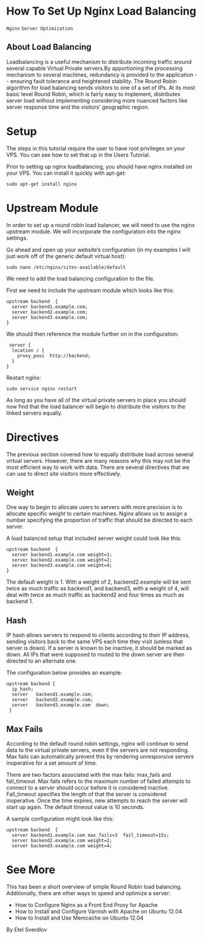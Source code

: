 # How To Set Up Nginx Load Balancing

```Nginx``` ```Server Optimization```

## About Load Balancing


Loadbalancing is a useful mechanism to distribute incoming traffic around several capable Virtual Private servers.By apportioning the processing mechanism to several machines, redundancy is provided to the application -- ensuring fault tolerance and heightened stability. The Round Robin algorithm for load balancing sends visitors to one of a set of IPs. At its most basic level Round Robin, which is fairly easy to implement, distributes server load without implementing considering more nuanced factors like server response time and the visitors’ geographic region.


# Setup


The steps in this tutorial require the user to have root privileges on your VPS. You can see how to set that up in the  Users Tutorial.


Prior to setting up nginx loadbalancing, you should have nginx installed on your VPS. You can install it quickly with apt-get:


```
sudo apt-get install nginx
```


# Upstream Module


In order to set up a round robin load balancer, we will need to use the nginx upstream module. We will incorporate the configuration into the nginx settings.


Go ahead and open up your website’s configuration (in my examples I will just work off of the generic default virtual host):


```
sudo nano /etc/nginx/sites-available/default
```


We need to add the load balancing configuration to the file.


First we need to include the upstream module which looks like this:


```
upstream backend  {
  server backend1.example.com;
  server backend2.example.com;
  server backend3.example.com;
}
```


We should then reference the module further on in the configuration:


```
 server {
  location / {
    proxy_pass  http://backend;
  }
}
```


Restart nginx:


```
sudo service nginx restart
```


As long as you have all of the virtual private servers in place you should now find that the load balancer will begin to distribute the visitors to the linked servers equally.


# Directives


The previous section covered how to equally distribute load across several virtual servers. However, there are many reasons why this may not be the most efficient way to work with data. There are several directives that we can use to direct site visitors more effectively. 


## Weight


One way to begin to allocate users to servers with more precision is to allocate specific weight to certain machines. Nginx allows us to assign a number specifying the proportion of traffic that should be directed to each server.


A load balanced setup that included server weight could look like this:


```
upstream backend  {
  server backend1.example.com weight=1;
  server backend2.example.com weight=2;
  server backend3.example.com weight=4;
}
```


The default weight is 1. With a weight of 2, backend2.example will be sent twice as much traffic as backend1, and backend3, with a weight of 4, will deal with twice as much traffic as backend2 and four times as much as backend 1.


## Hash


IP hash allows servers to respond to clients according to their IP address, sending visitors back to the same VPS each time they visit (unless that server is down). If a server is known to be inactive, it should be marked as down. All IPs that were supposed to routed to the down server are then directed to an alternate one.


The configuration below provides an example:


```
upstream backend {
  ip_hash;
  server   backend1.example.com;
  server   backend2.example.com;
  server   backend3.example.com  down;
 }
```


## Max Fails


According to the default round robin settings, nginx will continue to send data to the virtual private servers, even if the servers are not responding. Max fails can automatically prevent this by rendering unresponsive servers inoperative for a set amount of time.


There are two factors associated with the max fails: max_fails and fall_timeout. Max fails refers to the maximum number of failed attempts to connect to a server should occur before it is considered inactive. 
Fall_timeout specifies the length of that the server is considered inoperative. Once the time expires, new attempts to reach the server will start up again. The default timeout value is 10 seconds.


A sample configuration might look like this:


```
upstream backend  {
  server backend1.example.com max_fails=3  fail_timeout=15s;
  server backend2.example.com weight=2;
  server backend3.example.com weight=4;
```


# See More


This has been a short overview of simple Round Robin load balancing. Additionally, there are other ways to speed and optimize a server:


- How to Configure Nginx as a Front End Proxy for Apache
- How to Install and Configure Varnish with Apache on Ubuntu 12.04
- How to Install and Use Memcache on Ubuntu 12.04

By Etel Sverdlov
